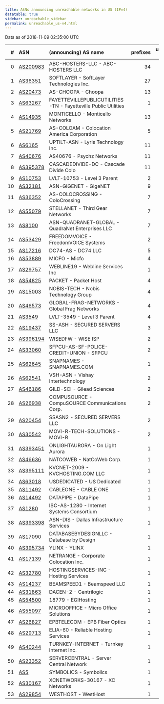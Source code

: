 ```yaml
---
title: ASNs announcing unreachable networks in US (IPv4)
datatable: true
sidebar: unreachable_sidebar
permalink: unreachable_us-v4.html
---
```


Data as of 2018-11-09 02:35:00 UTC


<div class="datatable-begin"></div>

|   # | ASN                                      | (announcing) AS name                                           |   prefixes |   unreachable /24s |
|----:|:-----------------------------------------|:---------------------------------------------------------------|-----------:|-------------------:|
|   0 | [AS200983](unreachable_AS200983-v4.html) | ABC-HOSTERS-LLC - ABC-HOSTERS LLC                              |         34 |                 39 |
|   1 | [AS36351](unreachable_AS36351-v4.html)   | SOFTLAYER - SoftLayer Technologies Inc.                        |         27 |                 27 |
|   2 | [AS20473](unreachable_AS20473-v4.html)   | AS-CHOOPA - Choopa                                             |         13 |                 27 |
|   3 | [AS63267](unreachable_AS63267-v4.html)   | FAYETTEVILLEPUBLICUTILITIES-TN - Fayetteville Public Utilities |          1 |                 16 |
|   4 | [AS14935](unreachable_AS14935-v4.html)   | MONTICELLO - Monticello Networks                               |         13 |                 13 |
|   5 | [AS21769](unreachable_AS21769-v4.html)   | AS-COLOAM - Colocation America Corporation                     |          5 |                 13 |
|   6 | [AS6165](unreachable_AS6165-v4.html)     | UPTILT-ASN - Lyris Technology Inc.                             |         11 |                 11 |
|   7 | [AS40676](unreachable_AS40676-v4.html)   | AS40676 - Psychz Networks                                      |         11 |                 11 |
|   8 | [AS395378](unreachable_AS395378-v4.html) | CASCADEDIVIDE-DC - Cascade Divide Colo                         |         11 |                 11 |
|   9 | [AS10753](unreachable_AS10753-v4.html)   | LVLT-10753 - Level 3 Parent                                    |          2 |                  9 |
|  10 | [AS32181](unreachable_AS32181-v4.html)   | ASN-GIGENET - GigeNET                                          |          9 |                  9 |
|  11 | [AS36352](unreachable_AS36352-v4.html)   | AS-COLOCROSSING - ColoCrossing                                 |          7 |                  7 |
|  12 | [AS55079](unreachable_AS55079-v4.html)   | STELLANET - Third Gear Networks                                |          7 |                  7 |
|  13 | [AS8100](unreachable_AS8100-v4.html)     | ASN-QUADRANET-GLOBAL - QuadraNet Enterprises LLC               |          7 |                  7 |
|  14 | [AS53429](unreachable_AS53429-v4.html)   | FREEDOMVOICE - FreedomVOICE Systems                            |          2 |                  5 |
|  15 | [AS17216](unreachable_AS17216-v4.html)   | DC74-AS - DC74 LLC                                             |          5 |                  5 |
|  16 | [AS53889](unreachable_AS53889-v4.html)   | MICFO - Micfo                                                  |          4 |                  4 |
|  17 | [AS29757](unreachable_AS29757-v4.html)   | WEBLINE19 - Webline Services Inc                               |          1 |                  4 |
|  18 | [AS54825](unreachable_AS54825-v4.html)   | PACKET - Packet Host                                           |          4 |                  4 |
|  19 | [AS15003](unreachable_AS15003-v4.html)   | NOBIS-TECH - Nobis Technology Group                            |          4 |                  4 |
|  20 | [AS46573](unreachable_AS46573-v4.html)   | GLOBAL-FRAG-NETWORKS - Global Frag Networks                    |          4 |                  4 |
|  21 | [AS3549](unreachable_AS3549-v4.html)     | LVLT-3549 - Level 3 Parent                                     |          4 |                  4 |
|  22 | [AS19437](unreachable_AS19437-v4.html)   | SS-ASH - SECURED SERVERS LLC                                   |          3 |                  3 |
|  23 | [AS396194](unreachable_AS396194-v4.html) | WISEDFW - WISE ISP                                             |          2 |                  3 |
|  24 | [AS33060](unreachable_AS33060-v4.html)   | SFPCU-AS-SF-POLICE-CREDIT-UNION - SFPCU                        |          2 |                  2 |
|  25 | [AS62645](unreachable_AS62645-v4.html)   | SNAPNAMES - SNAPNAMES.COM                                      |          1 |                  2 |
|  26 | [AS62541](unreachable_AS62541-v4.html)   | VSH-ASN - Vishay Intertechnology                               |          2 |                  2 |
|  27 | [AS46186](unreachable_AS46186-v4.html)   | GILD-SCI - Gilead Sciences                                     |          2 |                  2 |
|  28 | [AS26938](unreachable_AS26938-v4.html)   | COMPUSOURCE - CompuSOURCE Communications Corp.                 |          2 |                  2 |
|  29 | [AS20454](unreachable_AS20454-v4.html)   | SSASN2 - SECURED SERVERS LLC                                   |          2 |                  2 |
|  30 | [AS30542](unreachable_AS30542-v4.html)   | MOVI-R-TECH-SOLUTIONS - MOVI-R                                 |          2 |                  2 |
|  31 | [AS393451](unreachable_AS393451-v4.html) | ONLIGHTAURORA - On Light Aurora                                |          1 |                  1 |
|  32 | [AS46636](unreachable_AS46636-v4.html)   | NATCOWEB - NatCoWeb Corp.                                      |          1 |                  1 |
|  33 | [AS395111](unreachable_AS395111-v4.html) | KVCNET-2009 - KVCHOSTING.COM LLC                               |          1 |                  1 |
|  34 | [AS63018](unreachable_AS63018-v4.html)   | USDEDICATED - US Dedicated                                     |          1 |                  1 |
|  35 | [AS11492](unreachable_AS11492-v4.html)   | CABLEONE - CABLE ONE                                           |          1 |                  1 |
|  36 | [AS14492](unreachable_AS14492-v4.html)   | DATAPIPE - DataPipe                                            |          1 |                  1 |
|  37 | [AS1280](unreachable_AS1280-v4.html)     | ISC-AS-1280 - Internet Systems Consortium                      |          1 |                  1 |
|  38 | [AS393398](unreachable_AS393398-v4.html) | ASN-DIS - Dallas Infrastructure Services                       |          1 |                  1 |
|  39 | [AS17090](unreachable_AS17090-v4.html)   | DATABASEBYDESIGNLLC - Database by Design                       |          1 |                  1 |
|  40 | [AS395734](unreachable_AS395734-v4.html) | YLINX - YLINX                                                  |          1 |                  1 |
|  41 | [AS17139](unreachable_AS17139-v4.html)   | NETRANGE - Corporate Colocation Inc.                           |          1 |                  1 |
|  42 | [AS32780](unreachable_AS32780-v4.html)   | HOSTINGSERVICES-INC - Hosting Services                         |          1 |                  1 |
|  43 | [AS14237](unreachable_AS14237-v4.html)   | BEAMSPEED1 - Beamspeed LLC                                     |          1 |                  1 |
|  44 | [AS31863](unreachable_AS31863-v4.html)   | DACEN-2 - Centrilogic                                          |          1 |                  1 |
|  45 | [AS54500](unreachable_AS54500-v4.html)   | 18779 - EGIHosting                                             |          1 |                  1 |
|  46 | [AS55097](unreachable_AS55097-v4.html)   | MICROOFFICE - Micro Office Solutions                           |          1 |                  1 |
|  47 | [AS26827](unreachable_AS26827-v4.html)   | EPBTELECOM - EPB Fiber Optics                                  |          1 |                  1 |
|  48 | [AS29713](unreachable_AS29713-v4.html)   | ELIA-60 - Reliable Hosting Services                            |          1 |                  1 |
|  49 | [AS40244](unreachable_AS40244-v4.html)   | TURNKEY-INTERNET - Turnkey Internet Inc.                       |          1 |                  1 |
|  50 | [AS23352](unreachable_AS23352-v4.html)   | SERVERCENTRAL - Server Central Network                         |          1 |                  1 |
|  51 | [AS5](unreachable_AS5-v4.html)           | SYMBOLICS - Symbolics                                          |          1 |                  1 |
|  52 | [AS30167](unreachable_AS30167-v4.html)   | XCNETWORKS-30167 - XC Networks                                 |          1 |                  1 |
|  53 | [AS29854](unreachable_AS29854-v4.html)   | WESTHOST - WestHost                                            |          1 |                  1 |

<div class="datatable-end"></div>